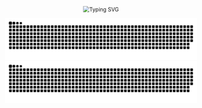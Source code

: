 <p align="center">
  <img style="pointer-events: none" src="https://readme-typing-svg.demolab.com?font=playfair+display&pause=1000&color=18CC76&center=true&width=435&lines=hello+world%2C+i'm+mahadevan" alt="Typing SVG">
</p>

![github contribution grid snake animation](https://raw.githubusercontent.com/M-DEV-1/M-DEV-1/output/github-contribution-grid-snake-dark.svg#gh-dark-mode-only)
![github contribution grid snake animation](https://raw.githubusercontent.com/M-DEV-1/M-DEV-1/output/github-contribution-grid-snake.svg#gh-light-mode-only)
